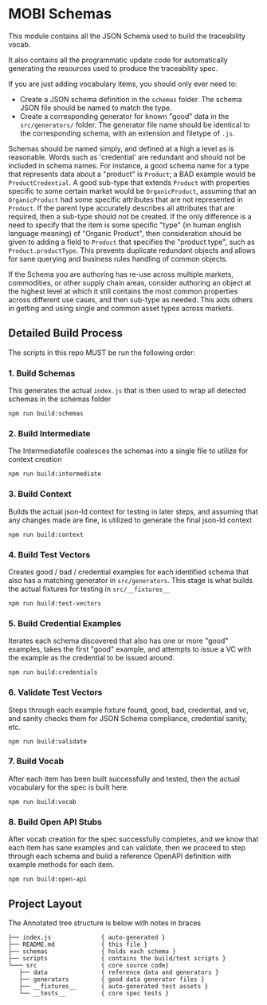 # MOBI Schemas

This module contains all the JSON Schema used to build the traceability vocab.

It also contains all the programmatic update code for automatically generating the resources used to produce the traceability spec.

If you are just adding vocabulary items, you should only ever need to:
- Create a JSON schema definition in the `schemas` folder. The schema JSON file should be named to match the type.
- Create a corresponding generator for known "good" data in the `src/generators/` folder.  The generator file name should be identical to the corresponding schema, with an extension and filetype of `.js`.

Schemas should be named simply, and defined at a high a level as is reasonable.  Words such as 'credential' are redundant and should not be included in schema names.  For instance, a good schema name for a type that represents data about a "product" is `Product`; a BAD example would be `ProductCredential`.  A good sub-type that extends `Product` with properties specific to some certain market would be `OrganicProduct`, assuming that an `OrganicProduct` had some specific attributes that are not represented in `Product`.  If the parent type accurately describes all attributes that are required, then a sub-type should not be created. If the only difference is a need to specify that the item is some specific "type" (in human english language meaning) of "Organic Product", then consideration should be given to adding a field to `Product` that specifies the "product type", such as `Product.productType`.  This prevents duplicate redundant objects and allows for sane querying and business rules handling of common objects. 

If the Schema you are authoring has re-use across multiple markets, commodities, or other supply chain areas, consider authoring an object at the highest level at which it still contains the most common properties across different use cases, and then sub-type as needed.  This aids others in getting and using single and common asset types across markets.

## Detailed Build Process

The scripts in this repo MUST be run the following order:

### 1. Build Schemas

This generates the actual `index.js` that is then used to wrap all detected schemas in the schemas folder
```
npm run build:schemas
```

### 2. Build Intermediate

The Intermediatefile coalesces the schemas into a single file to utilize for context creation 
```
npm run build:intermediate
```

### 3. Build Context

Builds the actual json-ld context for testing in later steps, and assuming that any changes made are fine, is utilized to generate the final json-ld context
```
npm run build:context
```

### 4. Build Test Vectors

Creates good / bad / credential examples for each identified schema that also has a matching generator in `src/generators`. This stage is what builds the actual fixtures for testing in `src/__fixtures__`
```
npm run build:test-vectors
```

### 5. Build Credential Examples

Iterates each schema discovered that also has one or more "good" examples, takes the first "good" example, and attempts to issue a VC with the example as the credential to be issued around.
```
npm run build:credentials
```

### 6. Validate Test Vectors

Steps through each example fixture found, good, bad, credential, and vc, and sanity checks them for JSON Schema compliance, credential sanity, etc.
```
npm run build:validate
```

### 7. Build Vocab

After each item has been built successfully and tested, then the actual vocabulary for the spec is built here.
```
npm run build:vocab
```

### 8. Build Open API Stubs

After vocab creation for the spec successfully completes, and we know that each item has sane examples and can validate, then we proceed to step through each schema and build a reference OpenAPI definition with example methods for each item. 
```
npm run build:open-api
```


## Project Layout

The Annotated tree structure is below with notes in braces
```
├── index.js              { auto-generated }
├── README.md             { this file }
├── schemas               { holds each schema }
├── scripts               { contains the build/test scripts }
└─── src                  { core source code}
   ├── data               { reference data and generators }
   ├── generators         { good data generator files }
   ├── __fixtures__       { auto-generated test assets }
   └── __tests__          { core spec tests }
````
